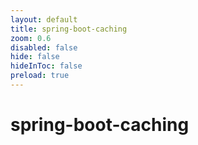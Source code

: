 ```yaml
---
layout: default 
title: spring-boot-caching  
zoom: 0.6   
disabled: false 
hide: false 
hideInToc: false    
preload: true   
---
```



# spring-boot-caching   
